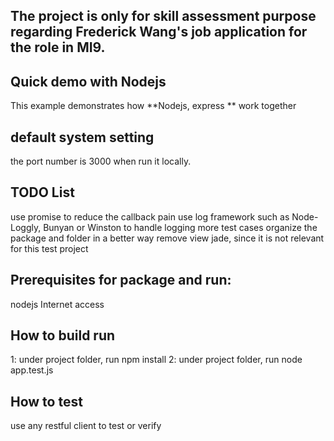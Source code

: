 ## The project is only for skill assessment purpose regarding Frederick Wang's job application for the role in MI9.

## Quick demo with Nodejs
This example demonstrates how **Nodejs, express ** work together

## default system setting
the port number is 3000 when run it locally.

## TODO List
use promise to reduce the callback pain
use log framework such as Node-Loggly, Bunyan or Winston to handle logging
more test cases
organize the package and folder in a better way
remove view jade, since it is not relevant for this test project

## Prerequisites for package and run:
nodejs
Internet access


## How to build run
1: under project folder, run npm install
2: under project folder, run node app.test.js

## How to test
use any restful client to test or verify








